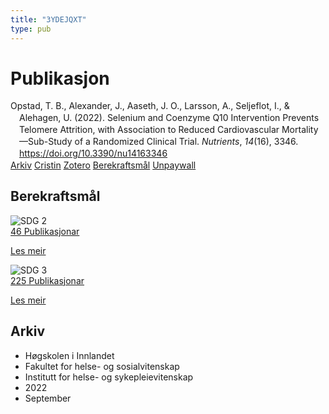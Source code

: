 ```yaml
---
title: "3YDEJQXT"
type: pub
---
```

<h1>Publikasjon</h1>
<article id="csl-bib-container-3YDEJQXT" class="csl-bib-container">
  <div class="csl-bib-body" style="line-height: 1.35; padding-left: 1em; text-indent:-1em;">
  <div class="csl-entry">Opstad, T. B., Alexander, J., Aaseth, J. O., Larsson, A., Seljeflot, I., &amp; Alehagen, U. (2022). Selenium and Coenzyme Q10 Intervention Prevents Telomere Attrition, with Association to Reduced Cardiovascular Mortality&#x2014;Sub-Study of a Randomized Clinical Trial. <i>Nutrients</i>, <i>14</i>(16), 3346. <a href="https://doi.org/10.3390/nu14163346">https://doi.org/10.3390/nu14163346</a></div>
</div>
  <div class="csl-bib-buttons">
    <a href="#taxonomy-article-3YDEJQXT" class="csl-bib-button">Arkiv</a>
    <a href alt="Cristin URL" class="csl-bib-button">Cristin</a>
    <a href alt="Zotero URL" class="csl-bib-button">Zotero</a>
    <a href="#sdg-article-3YDEJQXT" class="csl-bib-button">Berekraftsmål</a>
    <a href="https://www.mdpi.com/2072-6643/14/16/3346/pdf?version=1661241366" class="csl-bib-button">Unpaywall</a>
  </div>
  <div id="csl-bib-meta-container-3YDEJQXT"></div>
</article>
<div id="csl-bib-meta-3YDEJQXT" class="csl-bib-meta">
  <article id="sdg-article-3YDEJQXT" class="sdg-article">
    <h1>Berekraftsmål</h1>
    <div class="sdg-container"><div id="sdg2" class="sdg">
<img src="{{< params subfolder >}}images/sdg/sdg02_no.png" class="image" alt="SDG 2">
<div class="sdg-overlay">
<a href="{{< params subfolder >}}no/archive/?sdg=2#archive" class="sdg-publication-count"><span>46</span> Publikasjonar</a>
<p><a href="https://www.fn.no/om-fn/fns-baerekraftsmaal/utrydde-sult?lang=nno-NO" class="sdg-read-more">Les meir</a></p>
</div>
</div> <div id="sdg3" class="sdg">
<img src="{{< params subfolder >}}images/sdg/sdg03_no.png" class="image" alt="SDG 3">
<div class="sdg-overlay">
<a href="{{< params subfolder >}}no/archive/?sdg=3#archive" class="sdg-publication-count"><span>225</span> Publikasjonar</a>
<p><a href="https://www.fn.no/om-fn/fns-baerekraftsmaal/god-helse-og-livskvalitet?lang=nno-NO" class="sdg-read-more">Les meir</a></p>
</div>
</div></div>
  </article>
  <article id="taxonomy-article-3YDEJQXT" class="taxonomy-article">
    <h1>Arkiv</h1>
    <ul>
      <li>Høgskolen i Innlandet</li>
      <li>Fakultet for helse- og sosialvitenskap</li>
      <li>Institutt for helse- og sykepleievitenskap</li>
      <li>2022</li>
      <li>September</li>
    </ul>
  </article>
</div>
